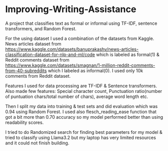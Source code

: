 # Improving-Writing-Assistance
A project that classifies text as formal or informal using TF-IDF, sentence transformers, and Random Forest.

For the using dataset I used a combination of the datasets from Kaggle.
News articles dataset from https://www.kaggle.com/datasets/banuprakashv/news-articles-classification-dataset-for-nlp-and-ml/code which is labeled as formal(1) & Reddit comments dataset from https://www.kaggle.com/datasets/smagnan/1-million-reddit-comments-from-40-subreddits which I labeled as informal(0). I used only 10k comments from Reddit dataset.

Features I used for data processing are TF-IDF & Sentence transformers. 
Also made few features: Special character count, Punctuation ratio(number of puntuation chars/total number of chars), average word length etc.

Then I split my data into training & test sets and did evaluation which was 0.94 using Random Forest.
I used also flesch_reading_ease function that got a bit more than 0.70 accuracy so my model performed better than using readability scores.

I tried to do Randomized search for finding best parameters for my model & tried to classify using Llama3.2 but my laptop has very limited resources and it could not finish building.
